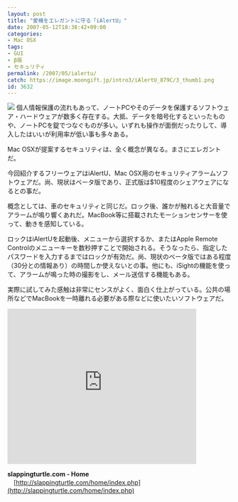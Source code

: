 ```yaml
---
layout: post
title: "愛機をエレガントに守る「iAlertU」"
date: 2007-05-12T18:38:42+09:00
categories:
- Mac OSX
tags: 
- GUI
- β版
- セキュリティ
permalink: /2007/05/ialertu/
catch: https://image.moongift.jp/intro3/iAlertU_879C/3_thumb1.png
id: 3632
---
```

[![](https://image.moongift.jp/intro3/iAlertU_879C/3_thumb1.png)](https://image.moongift.jp/intro3/iAlertU_879C/33.png) 個人情報保護の流れもあって、ノートPCやそのデータを保護するソフトウェア・ハードウェアが数多く存在する。大抵、データを暗号化するといったものや、ノートPCを錠でつなぐものが多い。いずれも操作が面倒だったりして、導入したはいいが利用率が低い事も多々ある。

 

Mac OSXが提案するセキュリティは、全く概念が異なる。まさにエレガントだ。

 

今回紹介するフリーウェアはiAlertU、Mac OSX用のセキュリティアラームソフトウェアだ。尚、現状はベータ版であり、正式版は$10程度のシェアウェアになるとの事だ。

<!--more--> 

概念としては、車のセキュリティと同じだ。ロック後、誰かが触れると大音量でアラームが鳴り響くあれだ。MacBook等に搭載されたモーションセンサーを使って、動きを感知している。

 

ロックはiAlertUを起動後、メニューから選択するか、またはApple Remote Controlのメニューキーを数秒押すことで開始される。そうなったら、指定したパスワードを入力するまではロックが有効だ。尚、現状のベータ版ではある程度（30分との情報あり）の時間しか使えないとの事。他にも、iSightの機能を使って、アラームが鳴った時の撮影をし、メール送信する機能もある。

 

実際に試してみた感触は非常にセンスがよく、面白く仕上がっている。公共の場所などでMacBookを一時離れる必要がある際などに使いたいソフトウェアだ。

 

<embed src="http://www.youtube.com/v/QNY9UF2nP00" width="425" height="350" type="application/x-shockwave-flash" wmode="transparent"></embed>

 

**slappingturtle.com - Home**  
　[http://slappingturtle.com/home/index.php](http://slappingturtle.com/home/index.php)

